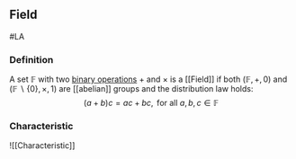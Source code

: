 ## Field
#LA 
### Definition
A set $\mathbb{F}$ with two [binary operations](Binary%20Operation) $+$ and $\times$ is a [[Field]] if both $(\mathbb{F},+, 0)$ and $(\mathbb{F} \backslash\{0\}, \times, 1)$ are [[abelian]] groups and the distribution law holds: $$(a+b) c=a c+b c, \text { for all } a, b, c \in \mathbb{F}$$

### Characteristic
![[Characteristic]]

